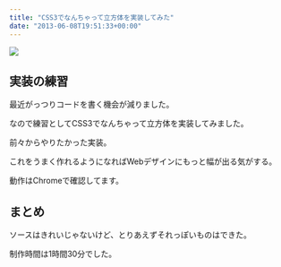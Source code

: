 ```yaml
---
title: "CSS3でなんちゃって立方体を実装してみた"
date: "2013-06-08T19:51:33+00:00"
---
```


![](/images/2013/06/20130608_cube-300x300.png)

## 実装の練習

最近がっつりコードを書く機会が減りました。

なので練習としてCSS3でなんちゃって立方体を実装してみました。

前々からやりたかった実装。

これをうまく作れるようになればWebデザインにもっと幅が出る気がする。

動作はChromeで確認してます。

## まとめ

ソースはきれいじゃないけど、とりあえずそれっぽいものはできた。

制作時間は1時間30分でした。
